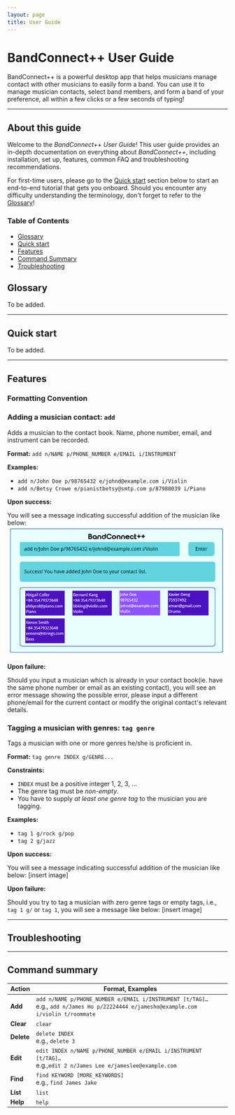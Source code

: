 ```yaml
---
layout: page
title: User Guide
---
```

# BandConnect++ User Guide
BandConnect++ is a powerful desktop app that helps musicians manage contact with other musicians to easily form a band. You can use it to manage musician contacts, select band members, and form a band of your preference, all within a few clicks or a few seconds of typing!

--------------------------------------------------------------------------------------------------------------------
## About this guide
Welcome to the *BandConnect++ User Guide*! This user guide provides an in-depth documentation on everything about *BandConnect++*, including installation, set up, features, common FAQ and troubleshooting recommendations. 

For first-time users, please go to the [Quick start](#quick-start) section below to start an end-to-end tutorial that gets you onboard. Should you encounter any difficulty understanding the terminology, don't forget to refer to the [Glossary](#glossary)!

### Table of Contents
* [Glossary](#glossary)
* [Quick start](#quick-start)
* [Features](#features)
* [Command Summary](#command-summary)
* [Troubleshooting](#troubleshooting)


## Glossary
To be added.

--------------------------------------------------------------------------------------------------------------------

## Quick start
To be added.

--------------------------------------------------------------------------------------------------------------------

## Features

### Formatting Convention

### Adding a musician contact: `add`

Adds a musician to the contact book. Name, phone number, email, and instrument can be recorded.

**Format:** `add n/NAME p/PHONE_NUMBER e/EMAIL i/INSTRUMENT`

**Examples:**
* `add n/John Doe p/98765432 e/johnd@example.com i/Violin`
* `add n/Betsy Crowe e/pianistbetsy@smtp.com p/87988039 i/Piano`

**Upon success:**

You will see a message indicating successful addition of the musician like below:
![img.png](images/addJohnDoe.png)

**Upon failure:**

Should you input a musician which is already in your contact book(ie. have the same phone number or email as an existing contact), you will see an error message showing the possible error, please input a different phone/email for the current contact or modify the original contact's relevant details.


### Tagging a musician with genres: `tag genre`

Tags a musician with one or more genres he/she is proficient in.

**Format:** `tag genre INDEX g/GENRE...`

**Constraints:**
* `INDEX` must be a positive integer 1, 2, 3, …​
* The genre tag must be *non-empty*.
* You have to supply *at least one genre tag* to the musician you are tagging.

**Examples:**
* `tag 1 g/rock g/pop`
* `tag 2 g/jazz`

**Upon success:**

You will see a message indicating successful addition of the musician like below:
[insert image]

**Upon failure:**

Should you try to tag a musician with zero genre tags or empty tags, i.e., `tag 1 g/` or `tag 1`, you will see a message like below:
[insert image]

--------------------------------------------------------------------------------------------------------------------

## Troubleshooting

--------------------------------------------------------------------------------------------------------------------


## Command summary

Action | Format, Examples
--------|------------------
**Add** | `add n/NAME p/PHONE_NUMBER e/EMAIL i/INSTRUMENT [t/TAG]…​` <br> e.g., `add n/James Ho p/22224444 e/jamesho@example.com i/violin t/roommate`
**Clear** | `clear`
**Delete** | `delete INDEX`<br> e.g., `delete 3`
**Edit** | `edit INDEX n/NAME p/PHONE_NUMBER e/EMAIL i/INSTRUMENT [t/TAG]…​`<br> e.g.,`edit 2 n/James Lee e/jameslee@example.com`
**Find** | `find KEYWORD [MORE_KEYWORDS]`<br> e.g., `find James Jake`
**List** | `list`
**Help** | `help`
